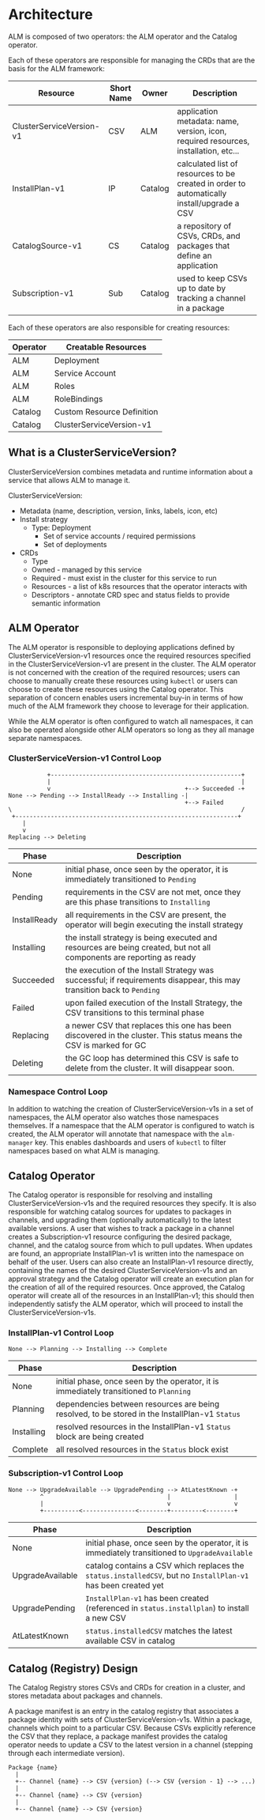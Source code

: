 # Architecture

ALM is composed of two operators: the ALM operator and the Catalog operator.

Each of these operators are responsible for managing the CRDs that are the basis for the ALM framework:

| Resource                 | Short Name | Owner   | Description                                                                                |
|--------------------------|------------|---------|--------------------------------------------------------------------------------------------|
| ClusterServiceVersion-v1 | CSV        | ALM     | application metadata: name, version, icon, required resources, installation, etc...        |
| InstallPlan-v1           | IP         | Catalog | calculated list of resources to be created in order to automatically install/upgrade a CSV |
| CatalogSource-v1         | CS         | Catalog | a repository of CSVs, CRDs, and packages that define an application                        |
| Subscription-v1          | Sub        | Catalog | used to keep CSVs up to date by tracking a channel in a package                            |

Each of these operators are also responsible for creating resources:

| Operator | Creatable Resources        |
|----------|----------------------------|
| ALM      | Deployment                 |
| ALM      | Service Account            |
| ALM      | Roles                      |
| ALM      | RoleBindings               |
| Catalog  | Custom Resource Definition |
| Catalog  | ClusterServiceVersion-v1   |


## What is a ClusterServiceVersion?

ClusterServiceVersion combines metadata and runtime information about a service that allows ALM to manage it.

ClusterServiceVersion:
 - Metadata (name, description, version, links, labels, icon, etc)
 - Install strategy
    - Type: Deployment
       - Set of service accounts / required permissions
       - Set of deployments
 - CRDs
   - Type
   - Owned - managed by this service
   - Required - must exist in the cluster for this service to run
   - Resources - a list of k8s resources that the operator interacts with
   - Descriptors - annotate CRD spec and status fields to provide semantic information


## ALM Operator

The ALM operator is responsible to deploying applications defined by ClusterServiceVersion-v1 resources once the required resources specified in the ClusterServiceVersion-v1 are present in the cluster.
The ALM operator is not concerned with the creation of the required resources; users can choose to manually create these resources using `kubectl` or users can choose to create these resources using the Catalog operator.
This separation of concern enables users incremental buy-in in terms of how much of the ALM framework they choose to leverage for their application.

While the ALM operator is often configured to watch all namespaces, it can also be operated alongside other ALM operators so long as they all manage separate namespaces.

### ClusterServiceVersion-v1 Control Loop

```
           +------------------------------------------------------+
           |                                                      |
           v                                      +--> Succeeded -+
None --> Pending --> InstallReady --> Installing -|
                                                  +--> Failed
\                                                                 /
 +---------------------------------------------------------------+
    |
    v
Replacing --> Deleting
```

| Phase      | Description                                                                                                            |
|------------|------------------------------------------------------------------------------------------------------------------------|
| None       | initial phase, once seen by the operator, it is immediately transitioned to `Pending`                                  |
| Pending    | requirements in the CSV are not met, once they are this phase transitions to `Installing`                              |
| InstallReady | all requirements in the CSV are present, the operator will begin executing the install strategy                      |
| Installing | the install strategy is being executed and resources are being created, but not all components are reporting as ready  |
| Succeeded  | the execution of the Install Strategy was successful; if requirements disappear, this may transition back to `Pending` |
| Failed     | upon failed execution of the Install Strategy, the CSV transitions to this terminal phase                              |
| Replacing | a newer CSV that replaces this one has been discovered in the cluster. This status means the CSV is marked for GC       | 
| Deleting | the GC loop has determined this CSV is safe to delete from the cluster. It will disappear soon.                          |

### Namespace Control Loop

In addition to watching the creation of ClusterServiceVersion-v1s in a set of namespaces, the ALM operator also watches those namespaces themselves.
If a namespace that the ALM operator is configured to watch is created, the ALM operator will annotate that namespace with the `alm-manager` key.
This enables dashboards and users of `kubectl` to filter namespaces based on what ALM is managing.

## Catalog Operator

The Catalog operator is responsible for resolving and installing ClusterServiceVersion-v1s and the required resources they specify. It is also responsible for watching catalog sources for updates to packages in channels, and upgrading them (optionally automatically) to the latest available versions.
A user that wishes to track a package in a channel creates a Subscription-v1 resource configuring the desired package, channel, and the catalog source from which to pull updates. When updates are found, an appropriate InstallPlan-v1 is written into the namespace on behalf of the user.
Users can also create an InstallPlan-v1 resource directly, containing the names of the desired ClusterServiceVersion-v1s and an approval strategy and the Catalog operator will create an execution plan for the creation of all of the required resources.
Once approved, the Catalog operator will create all of the resources in an InstallPlan-v1; this should then independently satisfy the ALM operator, which will proceed to install the ClusterServiceVersion-v1s.

### InstallPlan-v1 Control Loop

```
None --> Planning --> Installing --> Complete
```

| Phase      | Description                                                                                    |
|------------|------------------------------------------------------------------------------------------------|
| None       | initial phase, once seen by the operator, it is immediately transitioned to `Planning`         |
| Planning   | dependencies between resources are being resolved, to be stored in the InstallPlan-v1 `Status` |
| Installing | resolved resources in the InstallPlan-v1 `Status` block are being created                      |
| Complete   | all resolved resources in the `Status` block exist                                             |

### Subscription-v1 Control Loop

```
None --> UpgradeAvailable --> UpgradePending --> AtLatestKnown -+
         ^                                   |                  |
         |                                   v                  v
         +----------<---------------<--------+---------<--------+
```

| Phase            | Description                                                                                                   |
|------------------|---------------------------------------------------------------------------------------------------------------|
| None             | initial phase, once seen by the operator, it is immediately transitioned to `UpgradeAvailable`                |
| UpgradeAvailable | catalog contains a CSV which replaces the `status.installedCSV`, but no `InstallPlan-v1` has been created yet |
| UpgradePending   | `InstallPlan-v1` has been created (referenced in `status.installplan`) to install a new CSV                   |
| AtLatestKnown    | `status.installedCSV` matches the latest available CSV in catalog                                             |


## Catalog (Registry) Design

The Catalog Registry stores CSVs and CRDs for creation in a cluster, and stores metadata about packages and channels.

A package manifest is an entry in the catalog registry that associates a package identity with sets of ClusterServiceVersion-v1s. Within a package, channels which point to a particular CSV. Because CSVs explicitly reference the CSV that they replace, a package manifest provides the catalog operator needs to update a CSV to the latest version in a channel (stepping through each intermediate version).

```
Package {name}
  |
  +-- Channel {name} --> CSV {version} (--> CSV {version - 1} --> ...)
  |
  +-- Channel {name} --> CSV {version}
  |
  +-- Channel {name} --> CSV {version}
```
